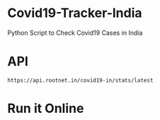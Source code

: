 # Covid19-Tracker-India
  Python Script to Check Covid19 Cases in India
# API
`https://api.rootnet.in/covid19-in/stats/latest`
# Run it Online
